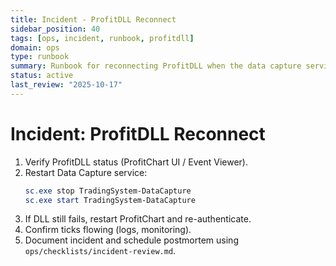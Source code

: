 ```yaml
---
title: Incident - ProfitDLL Reconnect
sidebar_position: 40
tags: [ops, incident, runbook, profitdll]
domain: ops
type: runbook
summary: Runbook for reconnecting ProfitDLL when the data capture service loses the link
status: active
last_review: "2025-10-17"
---
```


# Incident: ProfitDLL Reconnect

1. Verify ProfitDLL status (ProfitChart UI / Event Viewer).
2. Restart Data Capture service:
   ```powershell
   sc.exe stop TradingSystem-DataCapture
   sc.exe start TradingSystem-DataCapture
   ```
3. If DLL still fails, restart ProfitChart and re-authenticate.
4. Confirm ticks flowing (logs, monitoring).
5. Document incident and schedule postmortem using `ops/checklists/incident-review.md`.